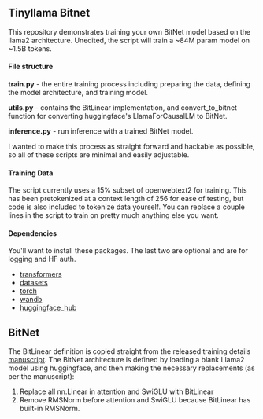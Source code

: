 ## Tinyllama Bitnet
This repository demonstrates training your own BitNet model based on the llama2 architecture. Unedited, the script will train a ~84M param model on ~1.5B tokens.
#### File structure
**train.py** - the entire training process including preparing the data, defining the model architecture, and training model.

**utils.py** - contains the BitLinear implementation, and convert_to_bitnet function for converting huggingface's LlamaForCausalLM to BitNet.

**inference.py** - run inference with a trained BitNet model.

I wanted to make this process as straight forward and hackable as possible, so all of these scripts are minimal and easily adjustable.
#### Training Data
The script currently uses a 15% subset of openwebtext2 for training. This has been pretokenized at a context length of 256 for ease of testing, but code is also included to tokenize data yourself.
You can replace a couple lines in the script to train on pretty much anything else you want.
#### Dependencies
You'll want to install these packages. The last two are optional and are for logging and HF auth.
- [transformers](https://huggingface.co/docs/transformers/en/installation)
- [datasets](https://huggingface.co/docs/datasets/en/installation)
- [torch](https://pytorch.org/get-started/locally/)
- [wandb](https://docs.wandb.ai/quickstart)
- [huggingface_hub](https://huggingface.co/docs/huggingface_hub/en/installation)

## BitNet
The BitLinear definition is copied straight from the released training details [manuscript](https://github.com/microsoft/unilm/blob/master/bitnet/The-Era-of-1-bit-LLMs__Training_Tips_Code_FAQ.pdf).
The BitNet architecture is defined by loading a blank Llama2 model using huggingface, and then making the necessary replacements (as per the manuscript):
1. Replace all nn.Linear in attention and SwiGLU with BitLinear
2. Remove RMSNorm before attention and SwiGLU because BitLinear has built-in RMSNorm.
